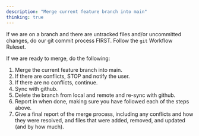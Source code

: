 ```yaml
---
description: "Merge current feature branch into main"
thinking: true
---
```


If we are on a branch and there are untracked files and/or uncommitted changes, do our git commit process FIRST. Follow the `git` Workflow Ruleset.

If we are ready to merge, do the following:

1. Merge the current feature branch into main.
2. If there are conflicts, STOP and notify the user.
3. If there are no conflicts, continue.
4. Sync with github.
5. Delete the branch from local and remote and re-sync with github.
6. Report in when done, making sure you have followed each of the steps above.
7. Give a final report of the merge process, including any conflicts and how they were resolved, and files that were added, removed, and updated (and by how much).
